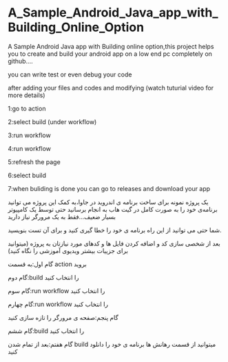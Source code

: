 # A_Sample_Android_Java_app_with_Building_Online_Option
A Sample Android Java app with Building online option,this project helps you to create and build your android app on a low end pc completely on github....

you can write test or even debug your code

after adding your files and codes and modifying (watch tuturial video for more details)

1:go to action

2:select build (under workflow)

3:run workflow

4:run workflow

5:refresh the page

6:select build

7:when buliding is done you can go to releases and download your app


یک پروژه نمونه برای ساخت برنامه ی اندروید در جاوا،به کمک این پروژه می توانید برنامه‌ی خود را به صورت کامل در گیت هاب به انجام برسانید حتی توسط یک کامپیوتر بسیار ضعیف...فقط به یک مرورگر نیاز دارید

شما حتی می توانید از این راه برنامه ی خود را خطا گیری کنید و برای آن تست بنویسید.

بعد از شخصی سازی کد و اضافه کردن فایل ها و کدهای مورد نیازتان به پروژه
(میتوانید برای جزییات بیشتر ویدیوی آموزشی را نگاه کنید)

گام اول:به قسمت action بروید

گام دوم:build را انتخاب کنید

گام سوم:run workflow را انتخاب کنید

گام چهارم:run workflow را انتخاب کنید

گام پنجم:صفحه ی مرورگر را تازه سازی کنید

گام ششم:build را انتخاب کنید

گام هفتم:بعد از تمام شدن build میتوانید از قسمت رهانش ها برنامه ی خود را دانلود کنید

